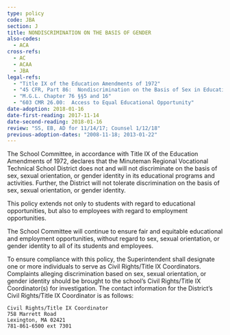 ```yaml
---
type: policy
code: JBA
section: J
title: NONDISCRIMINATION ON THE BASIS OF GENDER
also-codes:
  - ACA
cross-refs:
  - AC
  - ACAA
  - JBA
legal-refs:
  - "Title IX of the Education Amendments of 1972"
  - "45 CFR, Part 86:  Nondiscrimination on the Basis of Sex in Education Programs or Activities Receiving Federal Financial Assistance"
  - "M.G.L. Chapter 76 §§5 and 16"
  - "603 CMR 26.00:  Access to Equal Educational Opportunity"
date-adoption: 2018-01-16
date-first-reading: 2017-11-14
date-second-reading: 2018-01-16
review: "SS, EB, AD for 11/14/17; Counsel 1/12/18"
previous-adoption-dates: "2008-11-18; 2013-01-22"
---
```


The School Committee, in accordance with Title IX of the Education Amendments of 1972, declares that the Minuteman Regional Vocational Technical School District does not and will not discriminate on the basis of sex, sexual orientation, or gender identity in its educational programs and activities. Further, the District will not tolerate discrimination on the basis of sex, sexual orientation, or gender identity.

This policy extends not only to students with regard to educational opportunities, but also to employees with regard to employment opportunities.

The School Committee will continue to ensure fair and equitable educational and employment opportunities, without regard to sex, sexual orientation, or gender identity to all of its students and employees.

To ensure compliance with this policy, the Superintendent shall designate one or more individuals to serve as Civil Rights/Title IX Coordinators. Complaints alleging discrimination based on sex, sexual orientation, or gender identity should be brought to the school’s Civil Rights/Title IX Coordinator(s) for investigation. The contact information for the District’s Civil Rights/Title IX Coordinator is as follows:

	Civil Rights/Title IX Coordinator 
	758 Marrett Road
	Lexington, MA 02421 
	781-861-6500 ext 7301

